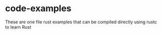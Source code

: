 # code-examples
These are one file rust examples that can be compiled directly using rustc to learn Rust
